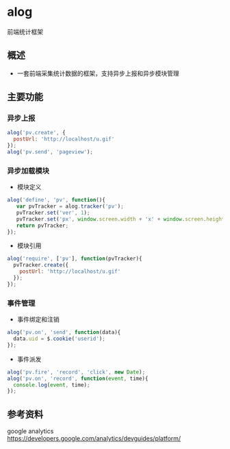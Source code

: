 alog
====

前端统计框架

## 概述

+ 一套前端采集统计数据的框架，支持异步上报和异步模块管理

## 主要功能

### 异步上报

```javascript
alog('pv.create', {
  postUrl: 'http://localhost/u.gif'
});
alog('pv.send', 'pageview');
```
### 异步加载模块

+ 模块定义

```javascript
alog('define', 'pv', function(){
   var pvTracker = alog.tracker('pv');
   pvTracker.set('ver', 1);
   pvTracker.set('px', window.screen.width + 'x' + window.screen.height);
   return pvTracker;
});
```

+ 模块引用

```javascript
alog('require', ['pv'], function(pvTracker){
  pvTracker.create({
    postUrl: 'http://localhost/u.gif'
  });
});
```

### 事件管理

+ 事件绑定和注销

```javascript
alog('pv.on', 'send', function(data){
  data.uid = $.cookie('userid');
});
```

+ 事件派发

```javascript
alog('pv.fire', 'record', 'click', new Date);
alog('pv.on', 'record', function(event, time){
  console.log(event, time);
});
```

## 参考资料

google analytics https://developers.google.com/analytics/devguides/platform/
